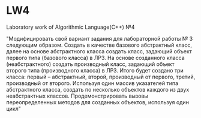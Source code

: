 # LW4
Laboratory work of Algorithmic Language(C++) №4


"Модифицировать свой вариант задания для лабораторной работы № 3 следующим образом. Создать в качестве базового абстрактный класс, далее на основе абстрактного класса создать класс, задающий объект первого типа (базового класса) в ЛР3. На основе созданного класса (неабстрактного) создать производный класс, задающий объект второго типа (производного класса) в ЛР3. Итого будет создано три класса: первый – абстрактный, второй, производный от первого, третий, производный от второго. Используя один массив указателей типа абстрактного класса, создать по несколько объектов каждого из двух неабстрактных классов. Продемонстрировать вызовы переопределенных методов для созданных объектов, используя один цикл"
